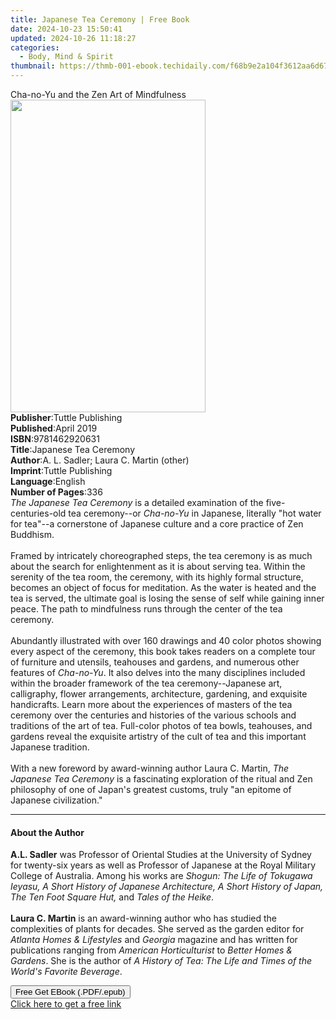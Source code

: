 ```yaml
---
title: Japanese Tea Ceremony | Free Book
date: 2024-10-23 15:50:41
updated: 2024-10-26 11:18:27
categories:
  - Body, Mind & Spirit
thumbnail: https://thmb-001-ebook.techidaily.com/f68b9e2a104f3612aa6d67a9f6a1b65cdbfb98ed2757ae8edfc421b23c0be029.jpg
---
```

<main id="book-container">
  <div class="flex flex-col">
    <div class="book-brief flex-1 py-6 px-4 sm:p-6 md:py-10 md:px-8">
      <!-- brief-->
      <div class="book-brief-main">
        Cha-no-Yu and the Zen Art of Mindfulness
      </div>
    </div>
    <div
      class="book-meta-info flex-1 grid gap-4 col-start-1 col-end-3 row-start-1 sm:mb-6 sm:grid-cols-4 lg:gap-6 lg:col-start-2 lg:row-end-6 lg:row-span-6 lg:mb-0"
    >
      <div
        class="book-meta-info-left place-content-center mt-4 p-4 text-sm leading-6 col-start-2 col-span-2 dark:text-slate-400"
      >
        <img
          class="w-full h-500 object-cover rounded-lg sm:h-255 sm:col-span-2 lg:col-span-full"
          src="https://img-001-ebook.techidaily.com/068234cef4eaef8d3e881275da2410cd6316fa9531e8bcf3a3536f9317cb39cc.jpg"
          alt=""
          width="312"
          height="500"
        />
      </div>
      <div
        class="book-meta-info-right mt-2 col-start-1 row-start-2 col-span-3 self-center"
      >
        <!-- meta data  -->
        <div class="flex flex-col px-4 md:px-8">
          <div class="flex-1">
            <strong>Publisher</strong>:<span class="px-2"
              >Tuttle Publishing</span
            >
          </div>
          <div class="flex-1">
            <strong>Published</strong>:<span class="px-2">April 2019</span>
          </div>
          <div class="flex-1">
            <strong>ISBN</strong>:<span class="px-2">9781462920631</span>
          </div>
          <div class="flex-1">
            <strong>Title</strong>:<span class="px-2"
              >Japanese Tea Ceremony</span
            >
          </div>
          <div class="flex-1">
            <strong>Author</strong>:<span class="px-2"
              >A. L. Sadler; Laura C. Martin (other)</span
            >
          </div>
          <div class="flex-1">
            <strong>Imprint</strong>:<span class="px-2">Tuttle Publishing</span>
          </div>
          <div class="flex-1">
            <strong>Language</strong>:<span class="px-2">English</span>
          </div>
          <div class="flex-1">
            <strong>Number of Pages</strong>:<span class="px-2">336</span>
          </div>
        </div>
      </div>
    </div>
    <div class="book-description flex-1 py-6 px-4 sm:p-6 md:py-10 md:px-8">
      <div class="book-description-main">
        <div accordion-content="" id="description">
          <i>The Japanese Tea Ceremony</i> is a detailed examination of the
          five-centuries-old tea ceremony--or <i>Cha-no-Yu</i> in Japanese,
          literally "hot water for tea"--a cornerstone of Japanese culture and a
          core practice of Zen Buddhism. <br /><br />
          Framed by intricately choreographed steps, the tea ceremony is as much
          about the search for enlightenment as it is about serving tea. Within
          the serenity of the tea room, the ceremony, with its highly formal
          structure, becomes an object of focus for meditation. As the water is
          heated and the tea is served, the ultimate goal is losing the sense of
          self while gaining inner peace. The path to mindfulness runs through
          the center of the tea ceremony. <br /><br />
          Abundantly illustrated with over 160 drawings and 40 color photos
          showing every aspect of the ceremony, this book takes readers on a
          complete tour of furniture and utensils, teahouses and gardens, and
          numerous other features of <i>Cha-no-Yu</i>. It also delves into the
          many disciplines included within the broader framework of the tea
          ceremony--Japanese art, calligraphy, flower arrangements,
          architecture, gardening, and exquisite handicrafts. Learn more about
          the experiences of masters of the tea ceremony over the centuries and
          histories of the various schools and traditions of the art of tea.
          Full-color photos of tea bowls, teahouses, and gardens reveal the
          exquisite artistry of the cult of tea and this important Japanese
          tradition. <br /><br />
          With a new foreword by award-winning author Laura C. Martin,
          <i>The Japanese Tea Ceremony</i> is a fascinating exploration of the
          ritual and Zen philosophy of one of Japan's greatest customs, truly
          "an epitome of Japanese civilization."
        </div>
        <div class="accordion-fader"></div>
      </div>
    </div>
    <div class="book-excerpts flex-1 py-6 px-4 sm:p-6 md:py-10 md:px-8">
      <!-- excerpts-->
      <div class="book-excerpts-main">
        <hr />
        <h4 class="placeholder placeholder-heading">
          <span>About the Author</span>
        </h4>
        <p>
          <b>A.L. Sadler</b> was Professor of Oriental Studies at the University
          of Sydney for twenty-six years as well as Professor of Japanese at the
          Royal Military College of Australia. Among his works are
          <i
            >Shogun: The Life of Tokugawa Ieyasu, A Short History of Japanese
            Architecture, A Short History of Japan, The Ten Foot Square Hut,</i
          >
          and <i>Tales of the Heike</i>. <br /><br />
          <b>Laura C. Martin</b> is an award-winning author who has studied the
          complexities of plants for decades. She served as the garden editor
          for <i>Atlanta Homes &amp; Lifestyles</i> and <i>Georgia</i> magazine
          and has written for publications ranging from
          <i>American Horticulturist</i> to <i>Better Homes &amp; Gardens</i>.
          She is the author of
          <i
            >A History of Tea: The Life and Times of the World's Favorite
            Beverage</i
          >.
        </p>
      </div>
    </div>
    <div
      class="book-about-author flex-1 py-6 px-4 sm:p-6 md:py-10 md:px-8"
    ></div>
    <div class="book-free-get flex-1 py-6 px-4 sm:p-6 md:py-10 md:px-8">
      <button
        id="btn-free-get"
        class="bg-blue-500 hover:bg-blue-700 text-white font-bold py-2 px-4 rounded"
      >
        Free Get EBook (.PDF/.epub)
      </button>
      <div id="countdown-display" class="px-2 text-lg mt-2"></div>
      <a
        id="free-link"
        class="hidden bg-blue-500 hover:bg-blue-700 text-white font-bold py-2 px-4 rounded"
        href="https://www.ebooks.com/en-us/book/209645416/japanese-tea-ceremony/a-l-sadler/"
        target="_blank"
        >Click here to get a free link</a
      >
    </div>
    <script>
      let countdownTime = 0;
      let countdownInterval = null;
      document
        .getElementById('btn-free-get')
        .addEventListener('click', startCountdown);
      function startCountdown() {
        countdownTime = new Date().getTime() + 60000 * 3;
        countdownInterval = setInterval(updateCountdown, 1000);
        document.getElementById('btn-free-get').disabled = true;
        document
          .getElementById('btn-free-get')
          .classList.add('bg-gray-500', 'cursor-not-allowed');
      }
      function updateCountdown() {
        let currentTime = new Date().getTime();
        let timeLeft = countdownTime - currentTime;
        let secondsLeft = Math.floor(timeLeft / 1000);
        document.getElementById('countdown-display').innerHTML =
          `Remaining time: ${secondsLeft} seconds.`;
        if (secondsLeft <= 0) {
          clearInterval(countdownInterval);
          document.getElementById('btn-free-get').classList.add('hidden');
          document.getElementById('free-link').classList.remove('hidden');
          document.getElementById('countdown-display').innerHTML = '';
        }
      }
    </script>
  </div>
</main>
